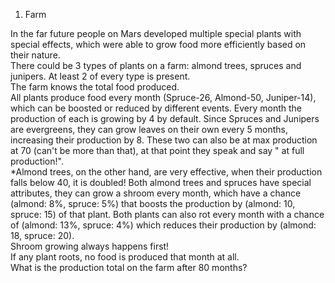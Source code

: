 1. Farm

In the far future people on Mars developed multiple special plants with special effects, which were able to grow food more efficiently based on their nature.  
There could be 3 types of plants on a farm: almond trees, spruces and junipers. At least 2 of every type is present.  
The farm knows the total food produced.  
All plants produce food every month (Spruce-26, Almond-50, Juniper-14), which can be boosted or reduced by different events. Every month the production of each is growing by 4 by default. Since Spruces and Junipers are evergreens, they can grow leaves on their own every 5 months, increasing their production by 8. These two can also be at max production at 70 (can't be more 	than that), at that point they speak and say "<Name> at full production!".  
*Almond trees, on the other hand, are very effective, when their production falls below 40, it is doubled! 
Both almond trees and spruces have special attributes, they can grow a shroom every month, which have a chance (almond: 8%, spruce: 5%) that boosts the production by (almond: 10, spruce: 15) of that plant. Both plants can also rot every month with a chance of (almond: 13%, spruce: 4%) which reduces their production by (almond: 18, spruce: 20).  
Shroom growing always happens first!  
If any plant roots, no food is produced that month at all.  
What is the production total on the farm after 80 months?  
